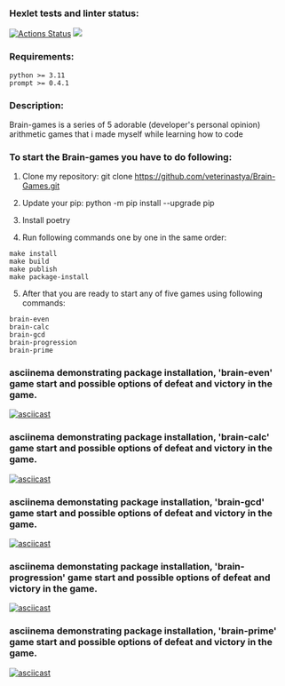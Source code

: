 ### Hexlet tests and linter status:
[![Actions Status](https://github.com/veterinastya/Brain-games/workflows/hexlet-check/badge.svg)](https://github.com/veterinastya/Brain-games/actions)
<a href="https://codeclimate.com/github/veterinastya/Brain-Games/maintainability"><img src="https://api.codeclimate.com/v1/badges/8a603aa80d6084ba2902/maintainability" /></a>

### Requirements:
```
python >= 3.11
prompt >= 0.4.1
```

### Description:
Brain-games is a series of 5 adorable (developer's personal opinion) 
arithmetic games that i made myself while learning how to code


### To start the Brain-games you have to do following:

1. Clone my repository:
git clone https://github.com/veterinastya/Brain-Games.git

2. Update your pip:
python -m pip install --upgrade pip

3. Install poetry

4. Run following commands one by one in the same order:
```
make install
make build
make publish
make package-install
```
5. After that you are ready to start any of five games using following commands:
```
brain-even
brain-calc
brain-gcd
brain-progression
brain-prime
```

### asciinema demonstrating package installation, 'brain-even' game start and possible options of defeat and victory in the game.
[![asciicast](https://asciinema.org/a/MkAELP3e5mxrMR1nIMRfP6CCN.svg)](https://asciinema.org/a/MkAELP3e5mxrMR1nIMRfP6CCN)

### asciinema demonstrating package installation, 'brain-calc' game start and possible options of defeat and victory in the game.
[![asciicast](https://asciinema.org/a/OIyO9O6AZ3G4Uj5FwTThUkB3E.svg)](https://asciinema.org/a/OIyO9O6AZ3G4Uj5FwTThUkB3E)

### asciinema demonstating package installation, 'brain-gcd' game start and possible options of defeat and victory in the game.
[![asciicast](https://asciinema.org/a/VBMQQanPG1fAMzW2OmAUCJRP8.svg)](https://asciinema.org/a/VBMQQanPG1fAMzW2OmAUCJRP8)

### asciinema demonstating package installation, 'brain-progression' game start and possible options of defeat and victory in the game.
[![asciicast](https://asciinema.org/a/WJH73AEAbiATAXTU2pl3kVKXO.svg)](https://asciinema.org/a/WJH73AEAbiATAXTU2pl3kVKXO)

### asciinema demonstrating package installation, 'brain-prime' game start and possible options of defeat and victory in the game. 
[![asciicast](https://asciinema.org/a/AhfSWiMy6txsnXLI19vTXosrb.svg)](https://asciinema.org/a/AhfSWiMy6txsnXLI19vTXosrb)